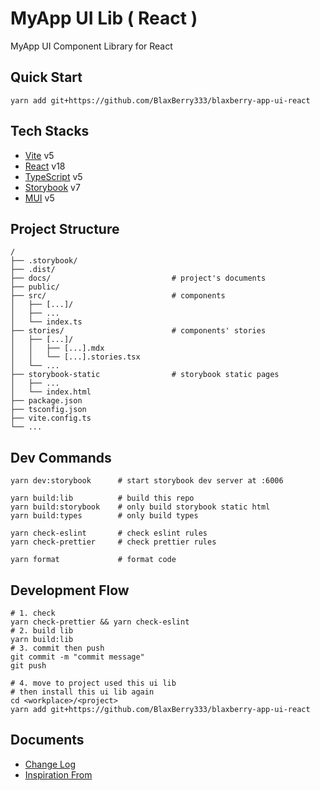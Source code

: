 # MyApp UI Lib ( React )

MyApp UI Component Library for React

## Quick Start

```tsx
yarn add git+https://github.com/BlaxBerry333/blaxberry-app-ui-react
```

## Tech Stacks

- [Vite]() v5
- [React]() v18
- [TypeScript]() v5
- [Storybook]() v7
- [MUI]() v5

## Project Structure

```
/
├── .storybook/
├── .dist/
├── docs/                           # project's documents
├── public/
├── src/                            # components
│   ├── [...]/
│   ├── ...
│   └── index.ts
├── stories/                        # components' stories
│   ├── [...]/
│   │   ├── [...].mdx
│   │   └── [...].stories.tsx
│   └── ...
├── storybook-static                # storybook static pages
│   ├── ...
│   └── index.html
├── package.json
├── tsconfig.json
├── vite.config.ts
└── ...
```

## Dev Commands

```shell
yarn dev:storybook      # start storybook dev server at :6006

yarn build:lib          # build this repo
yarn build:storybook    # only build storybook static html
yarn build:types        # only build types

yarn check-eslint       # check eslint rules
yarn check-prettier     # check prettier rules

yarn format             # format code
```

## Development Flow

```shell
# 1. check
yarn check-prettier && yarn check-eslint
# 2. build lib
yarn build:lib
# 3. commit then push
git commit -m "commit message"
git push

# 4. move to project used this ui lib
# then install this ui lib again
cd <workplace>/<project>
yarn add git+https://github.com/BlaxBerry333/blaxberry-app-ui-react
```

## Documents

- [Change Log](./docs/changeLog.md)
- [Inspiration From](http://demo.eui6.com/#/form/button.html)
